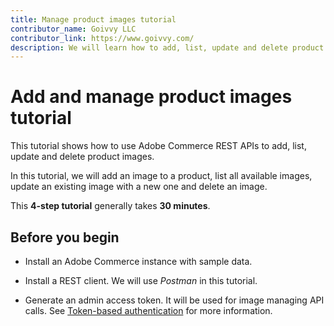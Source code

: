 ```yaml
---
title: Manage product images tutorial
contributor_name: Goivvy LLC
contributor_link: https://www.goivvy.com/
description: We will learn how to add, list, update and delete product images
--- 
```

 
# Add and manage product images tutorial

This tutorial shows how to use Adobe Commerce REST APIs to add, list, update and delete product images.

In this tutorial, we will add an image to a product, list all available images, update an existing image with a new one and delete an image.

This **4-step tutorial** generally takes **30 minutes**.

## Before you begin

*  Install an Adobe Commerce instance with sample data.

*  Install a REST client. We will use _Postman_ in this tutorial.

*  Generate an admin access token. It will be used for image managing API calls. See [Token-based authentication](https://developer.adobe.com/commerce/webapi/get-started/authentication/gs-authentication-token/) for more information.
